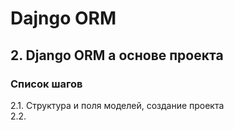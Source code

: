 # Dajngo ORM

## 2. Django ORM а основе проекта
### Список шагов

2.1. Структура и поля моделей, создание проекта  
2.2. 
